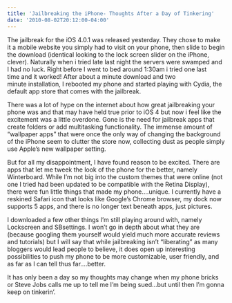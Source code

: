 ```yaml
---
title: 'Jailbreaking the iPhone- Thoughts After a Day of Tinkering'
date: '2010-08-02T20:12:00-04:00'
---
```

The jailbreak for the iOS 4.0.1 was released yesterday. They chose to make it a mobile website you simply had to visit on your phone, then slide to begin the download (identical looking to the lock screen slider on the iPhone, clever). Naturally when i tried late last night the servers were swamped and I had no luck. Right before I went to bed around 1:30am i tried one last time and it worked! After about a minute download and two minute installation, I rebooted my phone and started playing with Cydia, the default app store that comes with the jailbreak. 

There was a lot of hype on the internet about how great jailbreaking your phone was and that may have held true prior to iOS 4 but now i feel like the excitement was a little overdone. Gone is the need for jailbreak apps that create folders or add multitasking functionality. The immense amount of “wallpaper apps” that were once the only way of changing the background of the iPhone seem to clutter the store now, collecting dust as people simply use Apple’s new wallpaper setting.

But for all my disappointment, I have found reason to be excited. There are apps that let me tweek the look of the phone for the better, namely Winterboard. While I’m not big into the custom themes that were online (not one I tried had been updated to be compatible with the Retina Display), there were fun little things that made my phone….unique. I currently have a reskined Safari icon that looks like Google’s Chrome browser, my dock now supports 5 apps, and there is no longer text beneath apps, just pictures.

I downloaded a few other things I’m still playing around with, namely Lockscreen and SBsettings. I won’t go in depth about what they are (because googling them yourself would yield much more accurate reviews and tutorials) but I will say that while jailbreaking isn’t “liberating” as many bloggers would lead people to believe, it does open up interesting possibilities to push my phone to be more customizable, user friendly, and as far as I can tell thus far….better.

It has only been a day so my thoughts may change when my phone bricks or Steve Jobs calls me up to tell me I’m being sued…but until then I’m gonna keep on tinkerin’.
